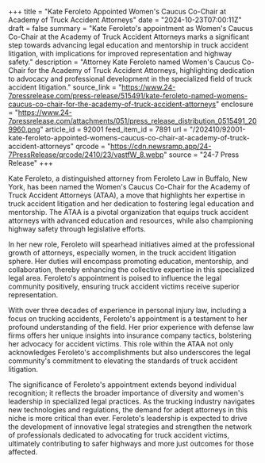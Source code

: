 +++
title = "Kate Feroleto Appointed Women's Caucus Co-Chair at Academy of Truck Accident Attorneys"
date = "2024-10-23T07:00:11Z"
draft = false
summary = "Kate Feroleto's appointment as Women's Caucus Co-Chair at the Academy of Truck Accident Attorneys marks a significant step towards advancing legal education and mentorship in truck accident litigation, with implications for improved representation and highway safety."
description = "Attorney Kate Feroleto named Women's Caucus Co-Chair for the Academy of Truck Accident Attorneys, highlighting dedication to advocacy and professional development in the specialized field of truck accident litigation."
source_link = "https://www.24-7pressrelease.com/press-release/515491/kate-feroleto-named-womens-caucus-co-chair-for-the-academy-of-truck-accident-attorneys"
enclosure = "https://www.24-7pressrelease.com/attachments/051/press_release_distribution_0515491_209960.png"
article_id = 92001
feed_item_id = 7891
url = "/202410/92001-kate-feroleto-appointed-womens-caucus-co-chair-at-academy-of-truck-accident-attorneys"
qrcode = "https://cdn.newsramp.app/24-7PressRelease/qrcode/2410/23/vastfW_8.webp"
source = "24-7 Press Release"
+++

<p>Kate Feroleto, a distinguished attorney from Feroleto Law in Buffalo, New York, has been named the Women's Caucus Co-Chair for the Academy of Truck Accident Attorneys (ATAA), a move that highlights her expertise in truck accident litigation and her dedication to fostering legal education and mentorship. The ATAA is a pivotal organization that equips truck accident attorneys with advanced education and resources, while also championing highway safety through legislative efforts.</p><p>In her new role, Feroleto will spearhead initiatives aimed at the professional growth of attorneys, especially women, in the truck accident litigation sphere. Her duties will encompass promoting education, mentorship, and collaboration, thereby enhancing the collective expertise in this specialized legal area. Feroleto's appointment is poised to influence the legal community positively, ensuring truck accident victims receive superior representation.</p><p>With over three decades of experience in personal injury law, including a focus on trucking accidents, Feroleto's appointment is a testament to her profound understanding of the field. Her prior experience with defense law firms offers her unique insights into insurance company tactics, bolstering her advocacy for accident victims. This role within the ATAA not only acknowledges Feroleto's accomplishments but also underscores the legal community's commitment to elevating the standards of truck accident litigation.</p><p>The significance of Feroleto's appointment extends beyond individual recognition; it reflects the broader importance of diversity and women's leadership in specialized legal practices. As the trucking industry navigates new technologies and regulations, the demand for adept attorneys in this niche is more critical than ever. Feroleto's leadership is expected to drive the development of innovative legal strategies and strengthen the network of professionals dedicated to advocating for truck accident victims, ultimately contributing to safer highways and more just outcomes for those affected.</p>